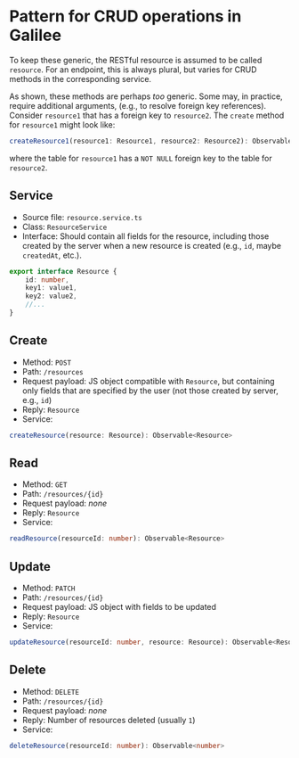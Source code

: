 # Pattern for CRUD operations in Galilee

To keep these generic,
the RESTful resource is assumed to be called
`resource`.
For an endpoint, this is always plural,
but varies for CRUD methods
in the corresponding service.

As shown, these methods are perhaps _too_ generic.
Some may, in practice, require additional arguments,
(e.g., to resolve foreign key references).
Consider `resource1`
that has a foreign key to `resource2`.
The `create` method for `resource1` might look like:
```typescript
createResource1(resource1: Resource1, resource2: Resource2): Observable<Resource1>
```
where the table for `resource1` has a `NOT NULL` foreign key
to the table for `resource2`.

## Service

* Source file: `resource.service.ts`
* Class: `ResourceService`
* Interface:
  Should contain all fields for the resource,
  including those created by the server
  when a new resource is created
  (e.g., `id`, maybe `createdAt`, etc.).
```typescript
export interface Resource {
    id: number,
    key1: value1,
    key2: value2,
    //...
}
```

## Create

* Method: `POST`
* Path: `/resources`
* Request payload: JS object
  compatible with `Resource`,
  but containing only fields that
  are specified by the user
  (not those created by server, e.g., `id`)
* Reply: `Resource`
* Service:
```typescript
createResource(resource: Resource): Observable<Resource> 
```

## Read

* Method: `GET`
* Path: `/resources/{id}`
* Request payload: *none*
* Reply: `Resource`
* Service:
```typescript
readResource(resourceId: number): Observable<Resource>
```

## Update

* Method: `PATCH`
* Path: `/resources/{id}`
* Request payload: JS object
  with fields to be updated
* Reply: `Resource`
* Service:
```typescript
updateResource(resourceId: number, resource: Resource): Observable<Resource>
```

## Delete

* Method: `DELETE`
* Path: `/resources/{id}`
* Request payload: *none*
* Reply: Number of resources deleted (usually `1`)
* Service:
```typescript
deleteResource(resourceId: number): Observable<number>
```
